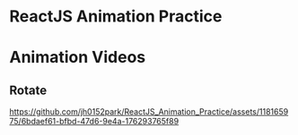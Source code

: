 # ReactJS Animation Practice

# Animation Videos
## Rotate
https://github.com/jh0152park/ReactJS_Animation_Practice/assets/118165975/6bdaef61-bfbd-47d6-9e4a-176293765f89

